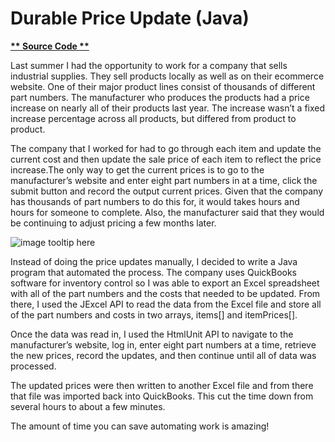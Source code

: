 # Durable Price Update (Java)

**[** Source Code **](https://github.com/schnae1/projects/tree/master/prjDurablePriceUpdate)**

Last summer I had the opportunity to work for a company that sells industrial supplies. They sell products locally as well as on their ecommerce website. One of their major product lines consist of thousands of different part numbers. The manufacturer who produces the products had a price increase on nearly all of their products last year. The increase wasn’t a fixed increase percentage across all products, but differed from product to product.

The company that I worked for had to go through each item and update the current cost and then update the sale price of each item to reflect the price increase.The only way to get the current prices is to go to the manufacturer’s website and enter eight part numbers in at a time, click the submit button and record the output current prices. Given that the company has thousands of part numbers to do this for, it would takes hours and hours for someone to complete. Also, the manufacturer said that they would be continuing to adjust pricing a few months later.

![image tooltip here](schnae1.github.io/durablePricing.PNG)

Instead of doing the price updates manually, I decided to write a Java program that automated the process. The company uses QuickBooks software for inventory control so I was able to export an Excel spreadsheet with all of the part numbers and the costs that needed to be updated. From there, I used the JExcel API to read the data from the Excel file and store all of the part numbers and costs in two arrays, items[] and itemPrices[]. 

Once the data was read in, I used the HtmlUnit API to navigate to the manufacturer’s website, log in, enter eight part numbers at a time, retrieve the new prices, record the updates, and then continue until all of data was processed.

The updated prices were then written to another Excel file and from there that file was imported back into QuickBooks. This cut the time down from several hours to about a few minutes.

The amount of time you can save automating work is amazing!


```markdown

```

